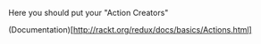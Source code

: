 Here you should put your "Action Creators"

(Documentation)[http://rackt.org/redux/docs/basics/Actions.html]
